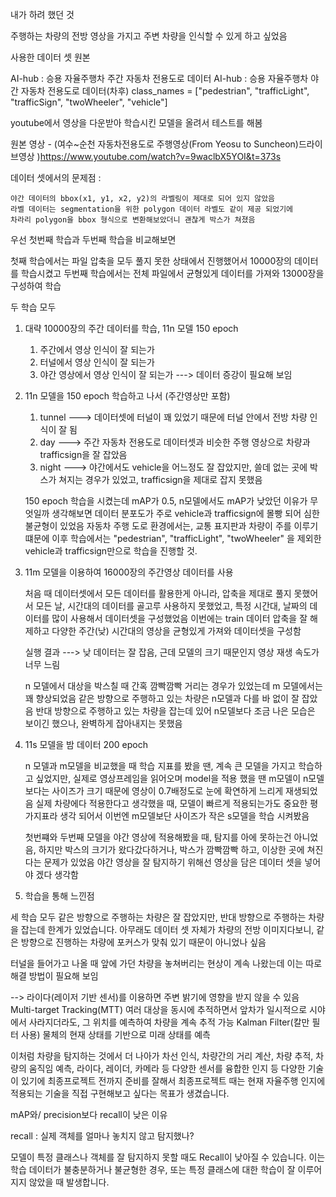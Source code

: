 내가 하려  했던 것

주행하는 차량의 전방 영상을 가지고 주변 차량을 인식할 수 있게 하고 싶었음



사용한 데이터 셋 원본

AI-hub : 승용 자율주행차 주간 자동차 전용도로 데이터
AI-hub : 승용 자율주행차 야간 자동차 전용도로 데이터(차후)
class_names = ["pedestrian", "trafficLight", "trafficSign", "twoWheeler", "vehicle"]

youtube에서 영상을 다운받아 학습시킨 모델을 올려서 테스트를 해봄

원본 영상 - (여수~순천 자동차전용도로 주행영상(From Yeosu to Suncheon)드라이브영상
		)https://www.youtube.com/watch?v=9waclbX5YOI&t=373s


데이터 셋에서의 문제점 :

	야간 데이터의 bbox(x1, y1, x2, y2)의 라벨링이 제대로 되어 있지 않았음
	라벨 데이터는 segmentation을 위한 polygon 데이터 라벨도 같이 제공 되었기에
	차라리 polygon을 bbox 형식으로 변환해보았더니 괜찮게 박스가 쳐졌음


우선 첫번째 학습과 두번째 학습을 비교해보면

첫째 학습에서는 파일 압축을 모두 풀지 못한 상태에서 진행했어서 10000장의 데이터를 학습시켰고
두번째 학습에서는 전체 파일에서 균형있게 데이터를 가져와 13000장을 구성하여 학습

두 학습 모두 


1. 대략 10000장의 주간 데이터를 학습, 11n 모델 150 epoch

	1) 주간에서 영상 인식이 잘 되는가
	2) 터널에서 영상 인식이 잘 되는가
	3) 야간 영상에서 영상 인식이 잘 되는가 ---> 데이터 증강이 필요해 보임


1. 11n 모델을 150 epoch 학습하고 나서 (주간영상만 포함)
	
	1) tunnel ---> 데이터셋에 터널이 꽤 있었기 때문에 터널 안에서 전방 차량 인식이 잘 됨
	2) day ---> 주간 자동차 전용도로 데이터셋과 비슷한 주행 영상으로 차량과 trafficsign을 잘 잡았음
	3) night ---> 야간에서도 vehicle을 어느정도 잘 잡았지만, 쓸데 없는 곳에 박스가 쳐지는 경우가 있었고, trafficsign을 제대로 잡지 못했음

	150 epoch 학습을 시켰는데 mAP가 0.5, n모델에서도 mAP가 낮았던 이유가 무엇일까 생각해보면 데이터 분포도가 주로 vehicle과 trafficsign에 몰빵 되어 심한 불균형이 있었음
   	자동차 주행 도로 환경에서는, 교통 표지판과 차량이 주를 이루기 떄문에
	이후 학습에서는 "pedestrian", "trafficLight", "twoWheeler" 을 제외한 vehicle과 trafficsign만으로 학습을 진행할 것.


3. 11m 모델을 이용하여 16000장의 주간영상 데이터를 사용

	처음 때 데이터셋에서 모든 데이터를 활용한게 아니라, 압축을 제대로 풀지 못했어서 모든 날, 시간대의 데이터를 골고루 사용하지 못했었고, 특정 시간대, 날짜의 데이터를 많이 사용해서 데이터셋을 구성했었음
	이번에는 train 데이터 압축을 잘 해제하고 다양한 주간(낮) 시간대의 영상을 균형있게 가져와 데이터셋을 구성함

	실행 결과 ---> 낮 데이터는 잘 잡음, 근데 모델의 크기 때문인지 영상 재생 속도가 너무 느림

	n 모델에서 대상을 박스칠 때 간혹 깜빡깜빡 거리는 경우가 있었는데 m 모델에서는 꽤 향상되었음
	같은 방향으로 주행하고 있는 차량은 n모델과 다를 바 없이 잘 잡았음
	반대 방향으로 주행하고 있는 차량을 잡는데 있어 n모델보다 조금 나은 모습은 보이긴 했으나, 완벽하게 잡아내지는 못했음
 	
4. 11s 모델을 밤 데이터 200 epoch
	
	n 모델과 m모델을 비교했을 때 학습 지표를 봤을 땐, 계속 큰 모델을 가지고 학습하고 싶었지만,
	실제로 영상프레임을 읽어오며 model을 적용 했을 땐 m모델이 n모델보다는 사이즈가 크기 때문에 영상이 0.7배정도로 눈에 확연하게 느리게 재생되었음
	실제 차량에다 적용한다고 생각했을 때, 모델이 빠르게 적용되는가도 중요한 평가지표라 생각 되어서 이번엔 m모델보단 사이즈가 작은 s모델을 학습 시켜봤음

	첫번쨰와 두번째 모델을 야간 영상에 적용해봤을 때, 탐지를 아에 못하는건 아니었음, 하지만 박스의 크기가 왔다갔다하거나, 박스가 깜빡깜빡 하고, 이상한 곳에 쳐진다는 문제가 있었음
	야간 영상을 잘 탐지하기 위해선 영상을 담은 데이터 셋을 넣어야 겠다 생각함


5. 학습을 통해 느낀점

 세 학습 모두 같은 방향으로 주행하는 차량은 잘 잡았지만, 반대 방향으로 주행하는 차량을 잡는데 한계가 있었습니다.
 아무래도 데이터 셋 자체가 차량의 전방 이미지다보니, 같은 방향으로 진행하는 차량에 포커스가 맞춰 있기 때문이 아니었나 싶음
 
 터널을 들어가고 나올 때 앞에 가던 차량을 놓쳐버리는 현상이 계속 나왔는데 이는 따로 해결 방법이 필요해 보임 
	
 --> 라이다(레이저 기반 센서)를 이용하면 주변 밝기에 영향을 받지 않을 수 있음
	Multi-target Tracking(MTT) 여러 대상을 동시에 추적하면서 앞차가 일시적으로 시야에서 사라지더라도, 그 위치를 예측하여 차량을 계속 추적 가능
	Kalman Filter(칼만 필터 사용) 물체의 현재 상태를 기반으로 미래 상태를 예측

이처럼 차량을 탐지하는 것에서 더 나아가 차선 인식, 차량간의 거리 계산, 차량 추적, 차량의 움직임 예측, 
라이다, 레이더, 카메라 등 다양한 센서를 융합한 인지 등 다양한 기술이 있기에
최종프로젝트 전까지 준비를 잘해서 최종프로젝트 때는 현재 자율주행 인지에 적용되는 기술을 직접 구현해보고 싶다는 목표가 생겼습니다.

mAP와/ precision보다 recall이 낮은 이유


recall : 실제 객체를 얼마나 놓치지 않고 탐지했나?

모델이 특정 클래스나 객체를 잘 탐지하지 못할 때도 Recall이 낮아질 수 있습니다. 
이는 학습 데이터가 불충분하거나 불균형한 경우, 또는 특정 클래스에 대한 학습이 잘 이루어지지 않았을 때 발생합니다.































